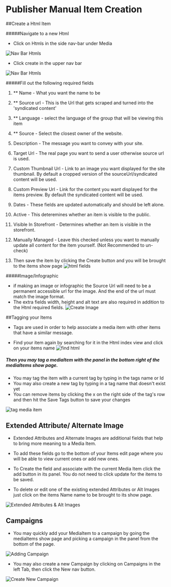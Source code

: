 # Publisher Manual Item Creation

##Create a Html Item

#####Navigate to a new Html

+ Click on Htmls in the side nav-bar under Media

![Nav Bar Htmls](../images/html_nav_link.png)

+ Click create in the upper nav bar

![Nav Bar Htmls](../images/new_html.png)

#####Fill out the following required fields

1.  ** Name - What you want the name to be
2.  ** Source url - This is the Url that gets scraped and turned into the 'syndicated content'
3.  ** Language - select the language of the group that will be viewing this item
4.  ** Source - Select the closest owner of the website.
5.  Description - The message you want to convey with your site.
6.  Target Url - The real page you want to send a user otherwise source url is used.
7.  Custom Thumbnail Url - Link to an image you want displayed for the site thumbnail. By default a cropped version of 
the sourceUrl/syndicated content will be used.
8.  Custom Preview Url - Link for the content you want displayed for the items preview. By default the syndicated content
will be used.
9.  Dates - These fields are updated automatically and should be left alone.
10. Active - This deteremines whether an item is visible to the public.
11. Visible In Storefront - Determines whether an item is visible in the storefront.
12. Manually Managed - Leave this checked unless you want to manually update all content for the item yourself. (Not Recommended to un-check)

13. Then save the item by clicking the Create button and you will be brought to the items show page
![html fields](../images/html_fields.png)

#####Image/Infographic
+ if making an image or infographic the Source Url will need to be a permanent accessible url for the image. And the end 
of the url must match the image format. 
+ The extra fields width, height and alt text are also required in addition to the
Html required fields.
![Create Image](../images/image_creation.png)

##Tagging your Items
+ Tags are used in order to help associate a media item with other items that have a similar message.

+ Find your item again by searching for it in the Html index view and click on your items name
![find html](../images/find_html.png)

##### Then you may tag a mediaItem with the panel in the bottom right of the mediaItems show page.

+ You may tag the item with a current tag by typing in the tags name or Id
+ You may also create a new tag by typing in 
a tag name that doesn't exist yet
+ You can remove items by clicking the x on the right side of the tag's row and 
then hit the Save Tags button to save your changes

![tag media item](../images/tag_item.png)

## Extended Attribute/ Alternate Image
+ Extended Attributes and Alternate Images are additional fields that help to bring more meaning to a Media Item.

+ To add these fields go to the bottom of your Items edit page where you will be able to view current ones or add new ones.
+ To Create the field and associate with the current Media Item click the add button in its panel. 
    You do not need to click update for the items to be saved.
+ To delete or edit one of the existing extended Attributes or Alt Images just click on the items Name name to be brought to 
    its show page.

![Extended Attributes & Alt Images](../images/Extended_Attr_&_Alt_images.png)

## Campaigns

+ You may quickly add your MediaItem to a campaign by going the mediaItems show page and picking a campaign in the panel
 from the bottom of the page.

![Adding Campaign](../images/Campaign_add.png)

+ You may also create a new Campaign by clicking on Campaigns in the left Tab, then click the New nav button.

![Create New Campaign](../images/create_new_campaign.png)